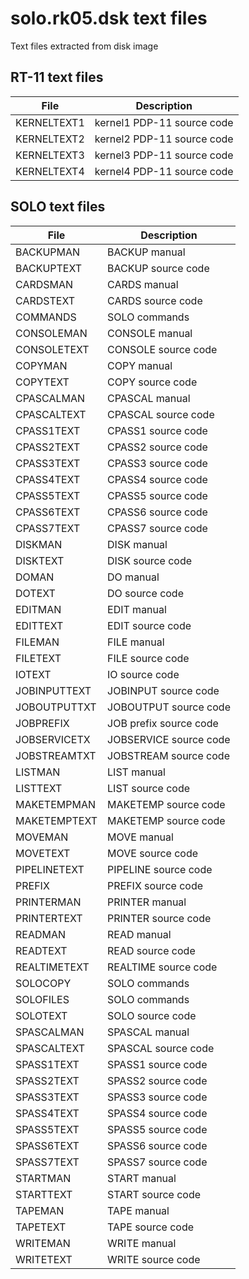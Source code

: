 # solo.rk05.dsk text files
Text files extracted from disk image

## RT-11 text files

|File       |Description               |       
|-----------|--------------------------|
|KERNELTEXT1|kernel1 PDP-11 source code|
|KERNELTEXT2|kernel2 PDP-11 source code|
|KERNELTEXT3|kernel3 PDP-11 source code|
|KERNELTEXT4|kernel4 PDP-11 source code|

## SOLO text files

|File        |Description           |       
|------------|----------------------|
|BACKUPMAN   |BACKUP manual         |
|BACKUPTEXT  |BACKUP source code    |
|CARDSMAN    |CARDS manual          |
|CARDSTEXT   |CARDS source code     |
|COMMANDS    |SOLO commands         |
|CONSOLEMAN  |CONSOLE manual        |
|CONSOLETEXT |CONSOLE source code   |
|COPYMAN     |COPY manual           |
|COPYTEXT    |COPY source code      |
|CPASCALMAN  |CPASCAL manual        |
|CPASCALTEXT |CPASCAL source code   |
|CPASS1TEXT  |CPASS1 source code    |
|CPASS2TEXT  |CPASS2 source code    |
|CPASS3TEXT  |CPASS3 source code    |
|CPASS4TEXT  |CPASS4 source code    |
|CPASS5TEXT  |CPASS5 source code    |
|CPASS6TEXT  |CPASS6 source code    |
|CPASS7TEXT  |CPASS7 source code    |
|DISKMAN     |DISK manual           |
|DISKTEXT    |DISK source code      |
|DOMAN       |DO manual             |
|DOTEXT      |DO source code        |
|EDITMAN     |EDIT manual           |
|EDITTEXT    |EDIT source code      |
|FILEMAN     |FILE manual           |
|FILETEXT    |FILE source code      |
|IOTEXT      |IO source code        |
|JOBINPUTTEXT|JOBINPUT source code  |
|JOBOUTPUTTXT|JOBOUTPUT source code |
|JOBPREFIX   |JOB prefix source code|
|JOBSERVICETX|JOBSERVICE source code|
|JOBSTREAMTXT|JOBSTREAM source code |
|LISTMAN     |LIST manual           |
|LISTTEXT    |LIST source code      |
|MAKETEMPMAN |MAKETEMP source code  |
|MAKETEMPTEXT|MAKETEMP source code  |
|MOVEMAN     |MOVE manual           |
|MOVETEXT    |MOVE source code      |
|PIPELINETEXT|PIPELINE source code  |
|PREFIX      |PREFIX source code    |
|PRINTERMAN  |PRINTER manual        | 
|PRINTERTEXT |PRINTER source code   |
|READMAN     |READ manual           |
|READTEXT    |READ source code      |
|REALTIMETEXT|REALTIME source code  |
|SOLOCOPY    |SOLO commands         |
|SOLOFILES   |SOLO commands         |
|SOLOTEXT    |SOLO source code      |
|SPASCALMAN  |SPASCAL manual        | 
|SPASCALTEXT |SPASCAL source code   |
|SPASS1TEXT  |SPASS1 source code    |
|SPASS2TEXT  |SPASS2 source code    |
|SPASS3TEXT  |SPASS3 source code    |
|SPASS4TEXT  |SPASS4 source code    |
|SPASS5TEXT  |SPASS5 source code    |
|SPASS6TEXT  |SPASS6 source code    |
|SPASS7TEXT  |SPASS7 source code    |
|STARTMAN    |START manual          |   
|STARTTEXT   |START source code     |
|TAPEMAN     |TAPE manual           |
|TAPETEXT    |TAPE source code      |
|WRITEMAN    |WRITE manual          |
|WRITETEXT   |WRITE source code     |









